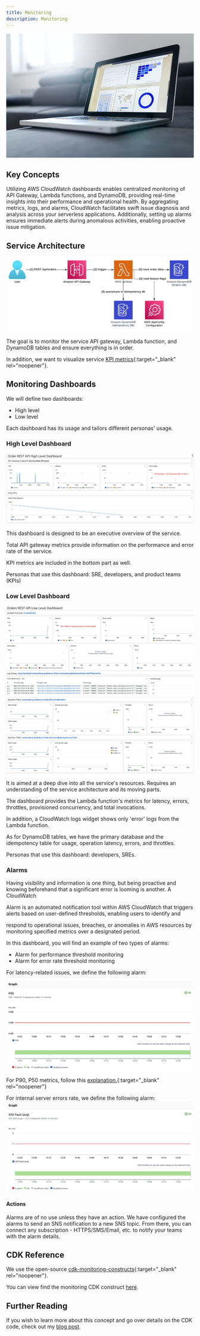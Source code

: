 ```yaml
---
title: Monitoring
description: Monitoring
---
```



![Monitoring](../media/monitoring.jpg)

## **Key Concepts**

Utilizing AWS CloudWatch dashboards enables centralized monitoring of API Gateway, Lambda functions, and DynamoDB, providing real-time insights into their performance and operational health.
By aggregating metrics, logs, and alarms, CloudWatch facilitates swift issue diagnosis and analysis across your serverless applications. Additionally, setting up alarms ensures immediate alerts during anomalous activities, enabling proactive issue mitigation.

## **Service Architecture**

![hl](../media/design.png)

The goal is to monitor the service API gateway, Lambda function, and DynamoDB tables and ensure everything is in order.

In addition, we want to visualize service [KPI metrics](https://www.ranthebuilder.cloud/post/aws-lambda-cookbook-elevate-your-handler-s-code-part-3-business-domain-observability){:target="_blank" rel="noopener"}.

## **Monitoring Dashboards**

We will define two dashboards:

- High level
- Low level

Each dashboard has its usage and tailors different personas' usage.

### **High Level Dashboard**

![hl](../media/monitoring/high_level.png)

This dashboard is designed to be an executive overview of the service.

Total API gateway metrics provide information on the performance and error rate of the service.

KPI metrics are included in the bottom part as well.

Personas that use this dashboard: SRE, developers, and product teams (KPIs)

### **Low Level Dashboard**

![lv](../media/monitoring/low_level.png)
![dynamo](../media/monitoring/dynamo.png)

It is aimed at a deep dive into all the service's resources. Requires an understanding of the service architecture and its moving parts.

The dashboard provides the Lambda function's metrics for latency, errors, throttles, provisioned concurrency, and total invocations.

In addition, a CloudWatch logs widget shows only 'error' logs from the Lambda function.

As for DynamoDB tables, we have the primary database and the idempotency table for usage, operation latency, errors, and throttles.

Personas that use this dashboard: developers, SREs.

### **Alarms**

Having visibility and information is one thing, but being proactive and knowing beforehand that a significant error is looming is another. A CloudWatch

Alarm is an automated notification tool within AWS CloudWatch that triggers alerts based on user-defined thresholds, enabling users to identify and

respond to operational issues, breaches, or anomalies in AWS resources by monitoring specified metrics over a designated period.

In this dashboard, you will find an example of two types of alarms:

- Alarm for performance threshold monitoring
- Alarm for error rate threshold monitoring

For latency-related issues, we define the following alarm:

![p90](../media/monitoring/alarm_p90.png)

For P90, P50 metrics, follow this [explanation.](https://www.dnv.com/article/terminology-explained-p10-p50-and-p90-202611#:~:text=Proved%20(P90)%3A%20The%20lowest,equal%20or%20exceed%20P10%20estimate.){:target="_blank" rel="noopener"}

For internal server errors rate, we define the following alarm:
![5xx](../media/monitoring/alarm_5xx.png)

#### Actions

Alarms are of no use unless they have an action. We have configured the alarms to send an SNS notification to a new SNS topic.
From there, you can connect any subscription - HTTPS/SMS/Email, etc. to notify your teams with the alarm details.

## **CDK Reference**

We use the open-source [cdk-monitoring-constructs](https://github.com/cdklabs/cdk-monitoring-constructs){:target="_blank" rel="noopener"}.

You can view find the monitoring CDK construct [here](https://github.com/ran-isenberg/aws-lambda-handler-cookbook/blob/main/cdk/service/monitoring.py).

## **Further Reading**

If you wish to learn more about this concept and go over details on the CDK code, check out my [blog post](https://www.ranthebuilder.cloud/post/how-to-effortlessly-monitor-serverless-applications-with-cloudwatch-part-one).
